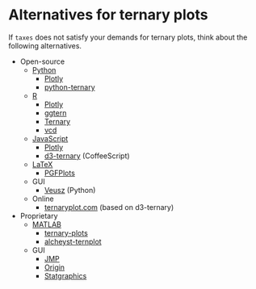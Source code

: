 Alternatives for ternary plots
==============================

If `taxes` does not satisfy your demands for ternary plots, think about the following alternatives.
- Open-source
    - [Python](https://www.python.org)
        - [Plotly](https://plot.ly/python)
        - [python-ternary](https://github.com/marcharper/python-ternary)
    - [R](https://www.r-project.org)
        - [Plotly](https://plot.ly/r)
        - [ggtern](http://www.ggtern.com)
            <!--
            Errorbars
            http://www.ggtern.com/2014/02/02/new-geometry-ternary-errorbars-3
            rotation of ternary plots
            http://www.ggtern.com/2016/03/18/version-2-0-0-released
            Crosshairs : Similar to Axes.hlines and Axes.vlines in matplotlib
            http://www.ggtern.com/2016/03/18/version-2-1-0-released
            Isoproportion lines
            http://www.ggtern.com/2016/03/18/version-2-1-0-released
            Arrows along the axes
            http://www.ggtern.com/2016/03/18/version-2-1-1-released
            triangular and hexagonal binning with values
            http://www.ggtern.com/2018/01/20/version-2-2-2-released
            -->
        - [Ternary](https://cran.r-project.org/package=Ternary)
            <!--
            rotations of ternary plots (only for up, right, down, left)
            https://ms609.github.io/Ternary/articles/Ternary.html#create-a-blank-plot
            "clockwise" is implemented, but not documented very much.
            -->
        - [vcd](https://cran.r-project.org/package=vcd)
            <!--
            Tick labels inside the triangle
            https://rdrr.io/cran/vcd/man/ternaryplot.html
            -->
    - [JavaScript](https://developer.mozilla.org/en-US/docs/Web/JavaScript)
        - [Plotly](https://plot.ly/javascript)
            <!--
            tick-label angles must be specified by hand
            https://plot.ly/javascript/ternary-plots
            -->
        - [d3-ternary](https://github.com/davenquinn/d3-ternary) (CoffeeScript)
            <!--
            tick-labels along the axis
            https://github.com/davenquinn/d3-ternary
            -->
    - [LaTeX](https://www.latex-project.org)
        - [PGFPlots](http://pgfplots.sourceforge.net)
            <!--
            tie lines
            http://pgfplots.sourceforge.net/gallery.html
            -->
    - GUI
        - [Veusz](https://veusz.github.io) (Python)
            <!-- Ternary plots are not documented very much. -->
    - Online
        - [ternaryplot.com](http://www.ternaryplot.com) (based on d3-ternary)
            <!--
            tick-labels horizontal to the tick markers
            -->
- Proprietary
    - [MATLAB](https://www.mathworks.com/products/matlab.html)
        - [ternary-plots](https://www.mathworks.com/matlabcentral/fileexchange/7210-ternary-plots)
            <!-- Ternary plots are not documented very much. -->
        - [alcheyst-ternplot](https://www.mathworks.com/matlabcentral/fileexchange/2299-alchemyst-ternplot)
            <!-- Ternary plots are not documented very much. -->
    - GUI
        - [JMP](https://www.jmp.com/de_de/home.html)
            <!-- Ternary plots are not documented very much. -->
        - [Origin](https://www.originlab.com)
            <!--
            Parallelogram shape
            3D Ternary plot
            Piper diagram
            -->
        - [Statgraphics](http://www.statgraphics.com)
            <!-- Ternary plots are not documented very much. -->
